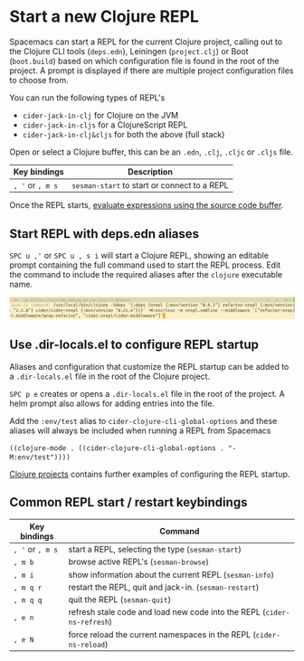 # Start a new Clojure REPL
Spacemacs can start a REPL for the current Clojure project, calling out to the Clojure CLI tools (`deps.edn`), Leiningen (`project.clj`) or Boot (`boot.build`) based on which configuration file is found in the root of the project.  A prompt is displayed if there are multiple project configuration files to choose from.

You can run the following types of REPL's
* `cider-jack-in-clj` for Clojure on the JVM
* `cider-jack-in-cljs` for a ClojureScript REPL
* `cider-jack-in-clj&cljs` for both the above (full stack)

Open or select a Clojure buffer, this can be an `.edn`, `.clj`, `.cljc` or `.cljs` file.

| Key bindings     | Description                                  |
|------------------|----------------------------------------------|
| `, '` or `, m s` | `sesman-start` to start or connect to a REPL |

Once the REPL starts, [evaluate expressions using the source code buffer](/evaluating-clojure/).


## Start REPL with deps.edn aliases
`SPC u ,'` or `SPC u , s i` will start a Clojure REPL, showing an editable prompt containing the full command used to start the REPL process.  Edit the command to include the required aliases after the `clojure` executable name.

![Spacemacs Clojure - Edit cider-jack-in command to add Clojure deps.edn aliases](/images/spacemacs-clojure-repl-start-edit-command-add-aliases.png)


## Use .dir-locals.el to configure REPL startup
Aliases and configuration that customize the REPL startup can be added to a `.dir-locals.el` file in the root of the Clojure project.

`SPC p e` creates or opens a `.dir-locals.el` file in the root of the project.  A helm prompt also allows for adding entries into the file.

Add the `:env/test` alias to `cider-clojure-cli-global-options` and these aliases will always be included when running a REPL from Spacemacs

```elisp
((clojure-mode . ((cider-clojure-cli-global-options . "-M:env/test"))))
```

[Clojure projects](/clojure-projects/) contains further examples of configuring the REPL startup.


## Common REPL start / restart keybindings

| Key bindings     | Command                                                                 |
|------------------|-------------------------------------------------------------------------|
| `, '` or `, m s` | start a REPL, selecting the type (`sesman-start`)                       |
| `, m b`          | browse active REPL's  (`sesman-browse`)                                 |
| `, m i`          | show information about the current REPL  (`sesman-info`)                |
| `, m q r`        | restart the REPL, quit and jack-in.  (`sesman-restart`)                 |
| `, m q q`        | quit the REPL (`sesman-quit`)                                           |
| `, e n`          | refresh stale code and load new code into the REPL (`cider-ns-refresh`) |
| `, e N`          | force reload the current namespaces in the REPL (`cider-ns-reload`)     |
